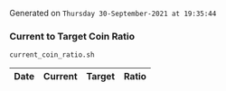 Generated on `Thursday 30-September-2021 at 19:35:44`

### Current to Target Coin Ratio
`current_coin_ratio.sh`

Date|Current|Target|Ratio
---|---|---|---
